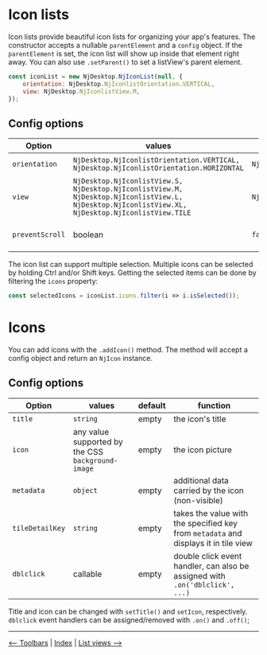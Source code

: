 # Icon lists

Icon lists provide beautiful icon lists for organizing your app's features. The constructor accepts a nullable `parentElement` and a `config` object. If the `parentElement` is set, the icon list will show up inside that element right away. You can also use `.setParent()` to set a listView's parent element.

```javascript
const iconList = new NjDesktop.NjIconList(null, {
    orientation: NjDesktop.NjIconlistOrientation.VERTICAL,
    view: NjDesktop.NjIconlistView.M,
});
```

## Config options

| Option | values | default | function |
| ------ | ------ | --- |-------- |
| `orientation` | `NjDesktop.NjIconlistOrientation.VERTICAL, NjDesktop.NjIconlistOrientation.HORIZONTAL` | `NjDesktop.NjIconlistOrientation.VERTICAL` | the alignment of the icons |
| `view` | `NjDesktop.NjIconlistView.S, NjDesktop.NjIconlistView.M, NjDesktop.NjIconlistView.L, NjDesktop.NjIconlistView.XL, NjDesktop.NjIconlistView.TILE` | `NjDesktop.NjIconlistView.M` | icon size/arrangement
| `preventScroll` | boolean | `false` | shows icons that  fit in the view only

The icon list can support multiple selection. Multiple icons can be selected by holding Ctrl and/or Shift keys. Getting the selected items can be done by filtering the `icons` property:

```javascript
const selectedIcons = iconList.icons.filter(i => i.isSelected());
```

# Icons

You can add icons with the `.addIcon()` method. The method will accept a config object and return an `NjIcon` instance.

## Config options

| Option | values | default | function |
| ------ | ------ | --- |-------- |
| `title`| `string` | empty | the icon's title|
| `icon` | any value supported by the CSS `background-image` | empty | the icon picture |
| `metadata` | `object` | empty | additional data carried by the icon (non-visible) |
| `tileDetailKey` | `string` | empty | takes the value with the specified key from `metadata` and displays it in tile view |
| `dblclick` | callable | empty | double click event handler, can also be assigned with `.on('dblclick', ...)` |

Title and icon can be changed with `setTitle()` and `setIcon`, respectively.
`dblclick` event handlers can be assigned/removed with `.on()` and `.off()`;

---
[<-- Toolbars](./toolbars.md) |
[Index](./index.md) |
[List views -->](./listviews.md)